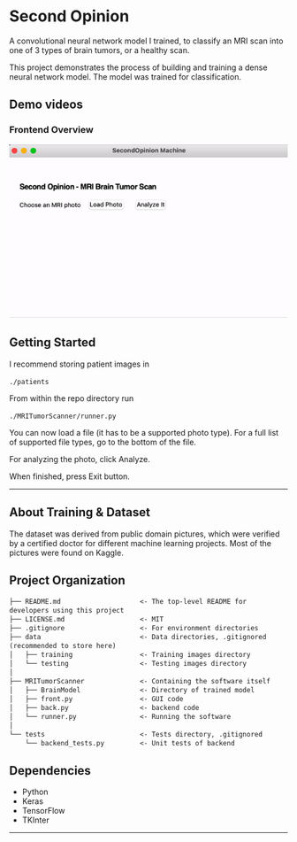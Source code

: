 Second Opinion
==============================

A convolutional neural network model I trained, to classify an MRI scan into one of 3 types of brain tumors, or a healthy scan.

This project demonstrates the process of building and training a dense neural network model.
The model was trained for classification.

Demo videos
------------

### Frontend Overview

![Demo](./secondopiniondemo.gif?raw=true)

Getting Started
------------

I recommend storing patient images in

`./patients`

From within the repo directory run

`./MRITumorScanner/runner.py`

You can now load a file (it has to be a supported photo type). For a full list of supported file types, 
go to the bottom of the file.

For analyzing the photo, click Analyze.

When finished, press Exit button.

-----
About Training & Dataset
--

The dataset was derived from public domain pictures, which were verified by a certified doctor for different
machine learning projects. Most of the pictures were found on Kaggle.

Project Organization
------------

    ├── README.md                    <- The top-level README for developers using this project
    ├── LICENSE.md                   <- MIT
    ├── .gitignore                   <- For environment directories
    ├── data                         <- Data directories, .gitignored (recommended to store here)
    │   ├── training                 <- Training images directory
    │   └── testing                  <- Testing images directory
    │
    ├── MRITumorScanner              <- Containing the software itself
    │   ├── BrainModel               <- Directory of trained model
    │   ├── front.py                 <- GUI code
    │   ├── back.py                  <- backend code
    │   └── runner.py                <- Running the software
    │
    └── tests                        <- Tests directory, .gitignored
        └── backend_tests.py         <- Unit tests of backend
 
Dependencies
------------

- Python
- Keras
- TensorFlow
- TKInter
--------
